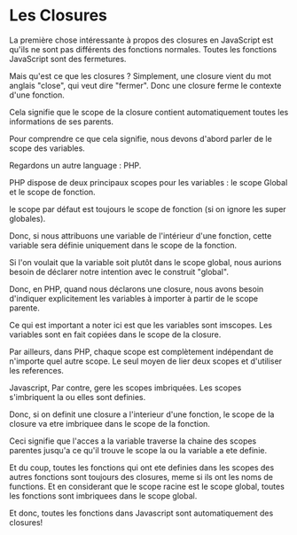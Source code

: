 Les Closures
============
La première chose intéressante à propos des closures en JavaScript est qu'ils ne sont pas différents des fonctions normales.
Toutes les fonctions JavaScript sont des fermetures.

Mais qu'est ce que les closures ?
Simplement, une closure vient du mot anglais "close", qui veut dire "fermer". Donc une closure ferme le contexte d'une fonction.

Cela signifie que le scope de la closure contient automatiquement toutes les informations de ses parents.

Pour comprendre ce que cela signifie, nous devons d'abord parler de le scope des variables.

Regardons un autre language : PHP.

PHP dispose de deux principaux scopes pour les variables : le scope Global et le scope de fonction.

le scope par défaut est toujours le scope de fonction (si on ignore les super globales).

Donc, si nous attribuons une variable de l'intérieur d'une fonction, cette variable sera définie uniquement dans le scope de la fonction.

Si l'on voulait que la variable soit plutôt dans le scope global, nous aurions besoin de déclarer notre intention avec le construit "global".

Donc, en PHP, quand nous déclarons une closure, nous avons besoin d'indiquer explicitement les variables à importer à partir de le scope parente.

Ce qui est important a noter ici est que les variables sont imscopes. Les variables sont en fait copiées dans le scope de la closure.

Par ailleurs, dans PHP, chaque scope est complètement indépendant de n'importe quel autre scope. Le seul moyen de lier deux scopes et d'utiliser les references.

Javascript, Par contre, gere les scopes imbriquées. 
Les scopes s'imbriquent la ou elles sont definies.


Donc, si on definit une closure a l'interieur d'une fonction, le scope de la closure va etre imbriquee dans le scope de la fonction.

Ceci signifie que l'acces a  la variable traverse la chaine des scopes parentes jusqu'a ce qu'il trouve le scope la ou la variable a ete definie.

Et du coup, toutes les fonctions qui ont ete definies dans les scopes des autres fonctions sont toujours des closures, meme si ils ont les noms de functions.
Et en considerant que le scope racine est le scope global, toutes les fonctions sont imbriquees dans le scope global.

Et donc, toutes les fonctions dans Javascript sont automatiquement des closures!

